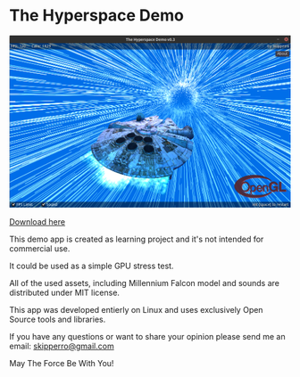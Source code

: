 # The Hyperspace Demo
![Screenshot](https://github.com/Skipperro/hyperspace/blob/master/screenshot.png)

[Download here](https://github.com/Skipperro/hyperspace/releases/)

This demo app is created as learning project and it's not intended 
for commercial use. 

It could be used as a simple GPU stress test.

All of the used assets, including Millennium Falcon model and sounds
are distributed under MIT license.

This app was developed entierly on Linux and uses exclusively
Open Source tools and libraries.

If you have any questions or want to share your opinion
please send me an email: skipperro@gmail.com

May The Force Be With You!
